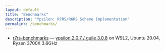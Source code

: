 ```yaml
---
layout: default
title: "Benchmarks"
description: "Ypsilon: R7RS/R6RS Scheme Implementation"
permalink: /benchmarks/
---
```


- [r7rs-benchmarks](https://github.com/ecraven/r7rs-benchmarks)
  —
  [ypsilon 2.0.7 / guile 3.0.8](ubuntu-llvm12-ryzen3700x-guile-308.pdf) on WSL2, Ubuntu 20.04, Ryzen 3700X 3.6GHz